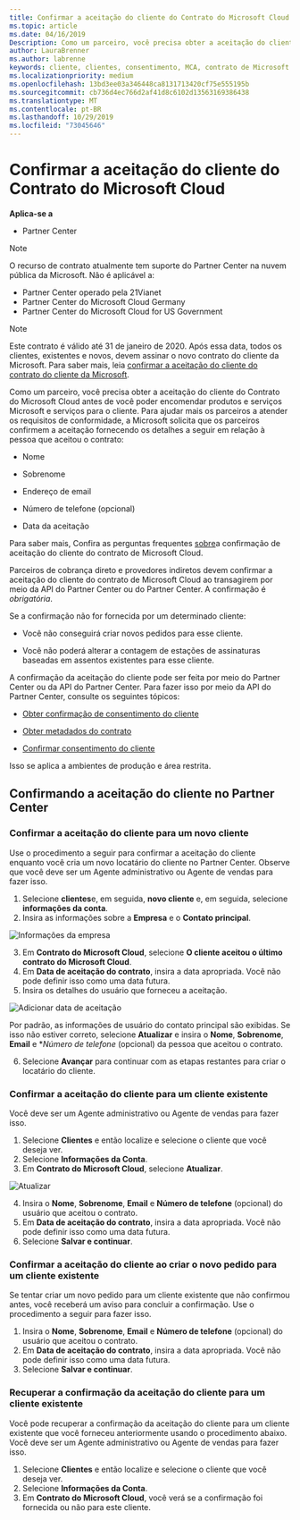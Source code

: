 ```yaml
---
title: Confirmar a aceitação do cliente do Contrato do Microsoft Cloud | Partner Center
ms.topic: article
ms.date: 04/16/2019
Description: Como um parceiro, você precisa obter a aceitação do cliente do Contrato do Microsoft Cloud antes de você poder encomendar produtos e serviços Microsoft e serviços para o cliente. Para ajudar melhor os parceiros a atender aos requisitos de conformidade, a Microsoft solicita que os parceiros confirmem a aceitação fornecendo determinados detalhes sobre a pessoa que aceitou o contrato.
author: LauraBrenner
ms.author: labrenne
keywords: cliente, clientes, consentimento, MCA, contrato de Microsoft Cloud, modelos de contrato de cliente
ms.localizationpriority: medium
ms.openlocfilehash: 13bd3ee03a346448ca8131713420cf75e555195b
ms.sourcegitcommit: cb736d4ec766d2af41d8c6102d13563169386438
ms.translationtype: MT
ms.contentlocale: pt-BR
ms.lasthandoff: 10/29/2019
ms.locfileid: "73045646"
---
```

# <a name="confirm-customer-acceptance-of-the-microsoft-cloud-agreement"></a>Confirmar a aceitação do cliente do Contrato do Microsoft Cloud

**Aplica-se a**
-  Partner Center

> [!NOTE]
> O recurso de contrato atualmente tem suporte do Partner Center na nuvem pública da Microsoft. Não é aplicável a:
> * Partner Center operado pela 21Vianet
> * Partner Center do Microsoft Cloud Germany
> * Partner Center do Microsoft Cloud for US Government

>[!NOTE]
>Este contrato é válido até 31 de janeiro de 2020. Após essa data, todos os clientes, existentes e novos, devem assinar o novo contrato do cliente da Microsoft. Para saber mais, leia [confirmar a aceitação do cliente do contrato do cliente da Microsoft](confirm-customer-agreement.md).

Como um parceiro, você precisa obter a aceitação do cliente do Contrato do Microsoft Cloud antes de você poder encomendar produtos e serviços Microsoft e serviços para o cliente. Para ajudar mais os parceiros a atender os requisitos de conformidade, a Microsoft solicita que os parceiros confirmem a aceitação fornecendo os detalhes a seguir em relação à pessoa que aceitou o contrato: 

-   Nome

-   Sobrenome

-   Endereço de email

-   Número de telefone (opcional)

-   Data da aceitação

Para saber mais, Confira as perguntas frequentes [sobre](https://docs.microsoft.com/partner-center/confirm-consent-faq)a confirmação de aceitação do cliente do contrato de Microsoft Cloud.

Parceiros de cobrança direto e provedores indiretos devem confirmar a aceitação do cliente do contrato de Microsoft Cloud ao transagirem por meio da API do Partner Center ou do Partner Center. A confirmação é *obrigatória*.

Se a confirmação não for fornecida por um determinado cliente:

-   Você não conseguirá criar novos pedidos para esse cliente.

-   Você não poderá alterar a contagem de estações de assinaturas baseadas em assentos existentes para esse cliente.

A confirmação da aceitação do cliente pode ser feita por meio do Partner Center ou da API do Partner Center. Para fazer isso por meio da API do Partner Center, consulte os seguintes tópicos: 

-   [Obter confirmação de consentimento do cliente](https://docs.microsoft.com/partner-center/develop/get-confirmation-of-customer-consent)

-   [Obter metadados do contrato](https://docs.microsoft.com/partner-center/develop/get-agreement-metadata)

-   [Confirmar consentimento do cliente](https://docs.microsoft.com/partner-center/develop/confirm-customer-consent)


Isso se aplica a ambientes de produção e área restrita.

## <a name="confirming-customer-acceptance-in-partner-center"></a>Confirmando a aceitação do cliente no Partner Center

### <a name="confirm-customer-acceptance-for-a-new-customer"></a>Confirmar a aceitação do cliente para um novo cliente

Use o procedimento a seguir para confirmar a aceitação do cliente enquanto você cria um novo locatário do cliente no Partner Center. Observe que você deve ser um Agente administrativo ou Agente de vendas para fazer isso.

1. Selecione **clientes**e, em seguida, **novo cliente** e, em seguida, selecione **informações da conta**.
2. Insira as informações sobre a **Empresa** e o **Contato principal**.

![Informações da empresa](images/mca/mca1.png)

3. Em **Contrato do Microsoft Cloud**, selecione **O cliente aceitou o último contrato do Microsoft Cloud**.
4. Em **Data de aceitação do contrato**, insira a data apropriada. Você não pode definir isso como uma data futura.
5. Insira os detalhes do usuário que forneceu a aceitação.

![Adicionar data de aceitação](images/mca/MCA3.png)

Por padrão, as informações de usuário do contato principal são exibidas. Se isso não estiver correto, selecione **Atualizar** e insira o **Nome**, **Sobrenome**, **Email** e **Número de telefone* (opcional) da pessoa que aceitou o contrato.

6. Selecione **Avançar** para continuar com as etapas restantes para criar o locatário do cliente.

### <a name="confirm-customer-acceptance-for-an-existing-customer"></a>Confirmar a aceitação do cliente para um cliente existente

Você deve ser um Agente administrativo ou Agente de vendas para fazer isso.

1. Selecione **Clientes** e então localize e selecione o cliente que você deseja ver.
2. Selecione **Informações da Conta**.
3. Em **Contrato do Microsoft Cloud**, selecione **Atualizar**.

![Atualizar](images/mca/mca4.png)

4. Insira o **Nome**, **Sobrenome**, **Email** e **Número de telefone** (opcional) do usuário que aceitou o contrato.
5. Em **Data de aceitação do contrato**, insira a data apropriada. Você não pode definir isso como uma data futura.
6. Selecione **Salvar e continuar**.

### <a name="confirm-customer-acceptance-while-creating-new-order-for-an-existing-customer"></a>Confirmar a aceitação do cliente ao criar o novo pedido para um cliente existente

Se tentar criar um novo pedido para um cliente existente que não confirmou antes, você receberá um aviso para concluir a confirmação. Use o procedimento a seguir para fazer isso.

1. Insira o **Nome**, **Sobrenome**, **Email** e **Número de telefone** (opcional) do usuário que aceitou o contrato.
2. Em **Data de aceitação do contrato**, insira a data apropriada. Você não pode definir isso como uma data futura.
3. Selecione **Salvar e continuar**.

### <a name="retrieve-confirmation-of-customer-acceptance-for-an-existing-customer"></a>Recuperar a confirmação da aceitação do cliente para um cliente existente

Você pode recuperar a confirmação da aceitação do cliente para um cliente existente que você forneceu anteriormente usando o procedimento abaixo. Você deve ser um Agente administrativo ou Agente de vendas para fazer isso.

1. Selecione **Clientes** e então localize e selecione o cliente que você deseja ver.
2. Selecione **Informações da Conta**.
3. Em **Contrato do Microsoft Cloud**, você verá se a confirmação foi fornecida ou não para este cliente.
